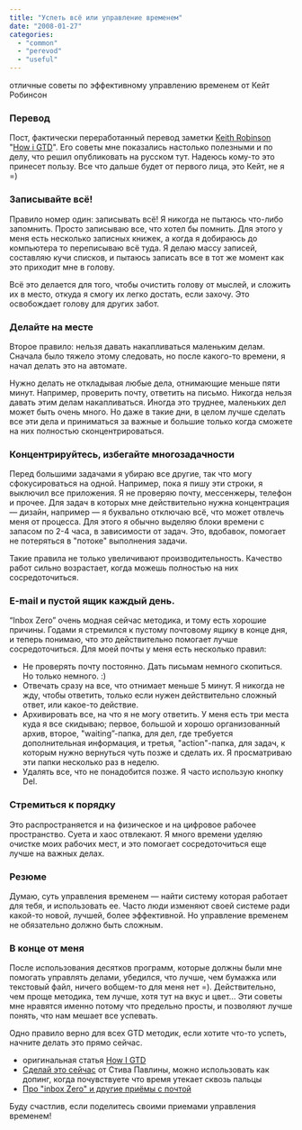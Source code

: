 ```yaml
---
title: "Успеть всё или управление временем"
date: "2008-01-27"
categories: 
  - "common"
  - "perevod"
  - "useful"
---
```


отличные советы по эффективному управлению временем от Кейт Робинсон

### Перевод

Пост, фактически переработанный перевод заметки [Keith Robinson](http://www.dkeithrobinson.com/) "[How i GTD](http://www.dkeithrobinson.com/entry/how_i_gtd/)". Его советы мне показались настолько полезными и по делу, что решил опубликовать на русском тут. Надеюсь кому-то это принесет пользу. Все что дальше будет от первого лица, это Кейт, не я =)

### Записывайте всё!

Правило номер один: записывать всё! Я никогда не пытаюсь что-либо запомнить. Просто записываю все, что хотел бы помнить. Для этого у меня есть несколько записных книжек, а когда я добираюсь до компьютера то переписываю всё туда. Я делаю массу записей, составляю кучи списков, и пытаюсь записать все в тот же момент как это приходит мне в голову.

Всё это делается для того, чтобы очистить голову от мыслей, и сложить их в место, откуда я смогу их легко достать, если захочу. Это освобождает голову для других забот.

### Делайте на месте

Второе правило: нельзя давать накапливаться маленьким делам. Сначала было тяжело этому следовать, но после какого-то времени, я начал делать это на автомате.

Нужно делать не откладывая любые дела, отнимающие меньше пяти минут. Например, проверить почту, ответить на письмо. Никогда нельзя давать этим делам накапливаться. Иногда это труднее, маленьких дел может быть очень много. Но даже в такие дни, в целом лучше сделать все эти дела и приниматься за важные и большие только когда сможете на них полностью сконцентрироваться.

### Концентрируйтесь, избегайте многозадачности

Перед большими задачами я убираю все другие, так что могу сфокусироваться на одной. Например, пока я пишу эти строки, я выключил все приложения. Я не проверяю почту, мессенжеры, телефон и прочее. Для задач в которых мне действительно нужна концентрация — дизайн, например — я буквально отключаю всё, что может отвлечь меня от процесса. Для этого я обычно выделяю блоки времени с запасом по 2-4 часа, в зависимости от задач. Это, вдобавок, помогает не потеряться в "потоке" выполнения задачи.

Такие правила не только увеличивают производительность. Качество работ сильно возрастает, когда можешь полностью на них сосредоточиться.

### E-mail и пустой ящик каждый день.

“Inbox Zero” очень модная сейчас методика, и тому есть хорошие причины. Годами я стремился к пустому почтовому ящику в конце дня, и теперь понимаю, что это действительно помогает лучше сосредоточиться. Для моей почты у меня есть несколько правил:

- Не проверять почту постоянно. Дать письмам немного скопиться. Но только немного. :)
- Отвечать сразу на все, что отнимает меньше 5 минут. Я никогда не жду, чтобы ответить, только если нужен действительно сложный ответ, или какое-то действие.
- Архивировать все, на что я не могу ответить. У меня есть три места куда я все скидываю; первое, большой и хорошо организованный архив, второе, "waiting”-папка, для дел, где требуется дополнительная информация, и третья, "action"-папка, для задач, к которым нужно вернуться чуть позже и сделать их. Я просматриваю эти папки несколько раз в неделю.
- Удалять все, что не понадобится позже. Я часто использую кнопку Del.

### Стремиться к порядку

Это распространяется и на физическое и на цифровое рабочее пространство. Суета и хаос отвлекают. Я много времени уделяю очистке моих рабочих мест, и это помогает сосредоточиться еще лучше на важных делах.

### Резюме

Думаю, суть управления временем — найти систему которая работает для тебя, и использовать ее. Часто люди изменяют своей системе ради какой-то новой, лучшей, более эффективной. Но управление временем не обязательно должно быть сложным.

### В конце от меня

После использования десятков программ, которые должны были мне помогать управлять делами, убедился, что лучше, чем бумажка или текстовый файл, ничего вобщем-то для меня нет =). Действительно, чем проще методика, тем лучше, хотя тут на вкус и цвет... Эти советы мне нравятся именно потому что предельно просты, и позволяют лучше понять, что нам мешает все успевать.

Одно правило верно для всех GTD методик, если хотите что-то успеть, начните делать это прямо сейчас.

- оригинальная статья [How I GTD](http://www.dkeithrobinson.com/entry/how_i_gtd/)
- [Сделай это сейчас](http://rsdn.ru/article/career/doitnow.xml) от Стива Павлины, можно использовать как допинг, когда почувствуете что время утекает сквозь пальцы
- [Про "inbox Zero" и другие приёмы с почтой](http://www.43folders.com/izero)

Буду счастлив, если поделитесь своими приемами управления временем!

